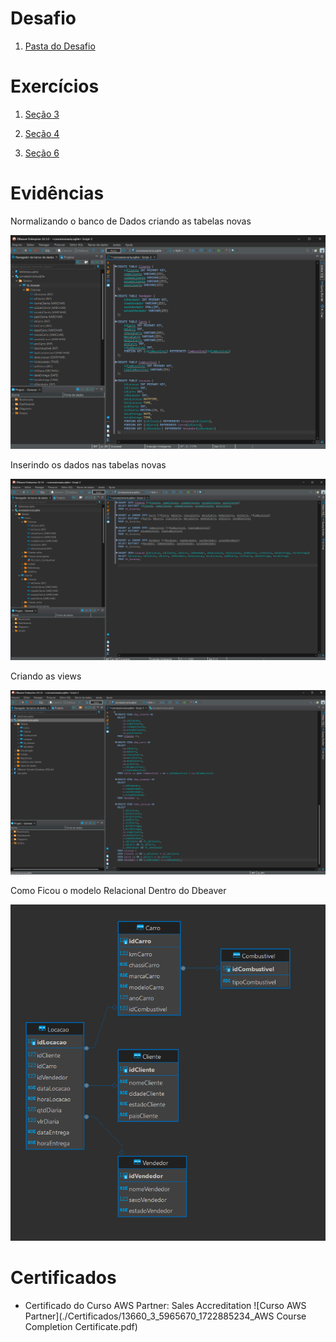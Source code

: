 # Desafio

1. [Pasta do Desafio](./Desafio/)

# Exercícios

1.  [Seção 3](./exercicios/Secao3/)

2.  [Seção 4](./exercicios/Secao4/)

3.  [Seção 6](./exercicios/Secao6/)

# Evidências

Normalizando o banco de Dados criando as tabelas novas

![Evidência 1](./Evidencias/Criando-Tabelas.png)

Inserindo os dados nas tabelas novas

![Evidência 2](./Evidencias/Insert-dados.png)

Criando as views

![Evidência 3](./Evidencias/Criando-Views.png)

Como Ficou o modelo Relacional Dentro do Dbeaver

![Evidência 4](./Evidencias/Relacional-Dbeaver.png)

# Certificados

- Certificado do Curso AWS Partner: Sales Accreditation
  ![Curso AWS Partner](./Certificados/13660_3_5965670_1722885234_AWS Course Completion Certificate.pdf)
